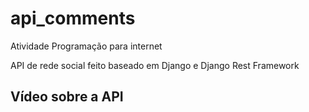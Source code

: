 # api_comments
Atividade Programação para internet

API de rede social feito baseado em Django e Django Rest Framework

## Vídeo sobre a API
